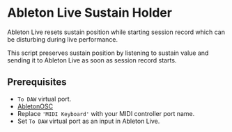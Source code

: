 # Ableton Live Sustain Holder

Ableton Live resets sustain position while starting session record 
which can be disturbing during live performance. 

This script preserves sustain position by listening to sustain value 
and sending it to Ableton Live as soon as session record starts.

## Prerequisites

- `To DAW` virtual port.
- [AbletonOSC](https://github.com/ideoforms/AbletonOSC)
- Replace `'MIDI Keyboard'` with your MIDI controller port name.
- Set `To DAW` virtual port as an input in Ableton Live.
